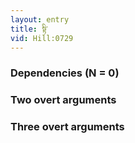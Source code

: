 ```yaml
---
layout: entry
title: སྟི་
vid: Hill:0729
---
```

### Dependencies (N = 0)


### Two overt arguments


### Three overt arguments

